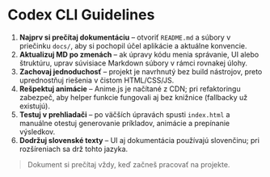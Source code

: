 # Codex CLI Guidelines

1. **Najprv si prečítaj dokumentáciu** – otvoriť `README.md` a súbory v priečinku `docs/`, aby si pochopil účel aplikácie a aktuálne konvencie.
2. **Aktualizuj MD po zmenách** – ak úpravy kódu menia správanie, UI alebo štruktúru, uprav súvisiace Markdown súbory v rámci rovnakej úlohy.
3. **Zachovaj jednoduchosť** – projekt je navrhnutý bez build nástrojov, preto uprednostňuj riešenia v čistom HTML/CSS/JS.
4. **Rešpektuj animácie** – Anime.js je načítané z CDN; pri refaktoringu zabezpeč, aby helper funkcie fungovali aj bez knižnice (fallbacky už existujú).
5. **Testuj v prehliadači** – po väčších úpravách spusti `index.html` a manuálne otestuj generovanie príkladov, animácie a prepínanie výsledkov.
6. **Dodržuj slovenské texty** – UI aj dokumentácia používajú slovenčinu; pri rozšíreniach sa drž tohto jazyka.

> Dokument si prečítaj vždy, keď začneš pracovať na projekte.
